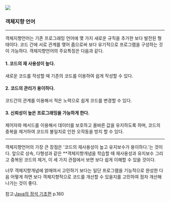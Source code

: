 ![](https://images.velog.io/images/maxmp9904/post/d8d745b5-596a-4ee2-a5fe-ef5e2f47d897/image.png)

### 객체지향 언어
---------
객체지향언어는 기존 프로그래밍 언어에 몇 가지 새로운 규칙을 추가한 보다 발전된 형태이다.
코드 간에 서로 관계를 맺어 줌으로써 보다 유기적으로 프로그램을 구성하는 것이 가능하다.
객체지향언어의 주요특징은 다음과 같다.

> 
#### 1. 코드의 재 사용성이 높다.
새로운 코드를 작성할 때 기존의 코드를 이용하여 쉽게 작성할 수 있다.
#### 2. 코드의 관리가 용이하다.
코드간의 관계를 이용해서 적은 노력으로 쉽게 코드를 변경할 수 있다.
#### 3. 신뢰성이 높은 프로그래밍을 가능하게 한다.
제어자와 메서드를 이용해서 데이터를 보호하고 올바른 값을 유지하도록 하며, 
코드의 중복을 제거하여 코드의 불일치로 인한 오작동을 방지 할 수 있다. 

-------

객체지향언어의 가장 큰 장점은 '코드의 재사용성이 높고 유지보수가 용이하다.'는 것이다.
앞으로 상속, 다형성과 같은 **객체지향개념을 학습할 때 재사용성과 유지보수 그리고 중복된 코드의 제거, 이 세 가지 관점에서 보면 보다 쉽게 이해할 수 있을 것이다. 

 너무 객체지향개념에 얽매여서 고민하기 보다는 일단 프로그램을 기능적으로 완성한 다음 어떻게 하면 보다 객체지향적으로 코드를 개선할 수 있을지를 고민하여 점차 개선해 나가는 것이 좋다. 
 
 
 
 참고:[Java의 정석 기초편](http://www.yes24.com/Product/Goods/85632276) p.160
